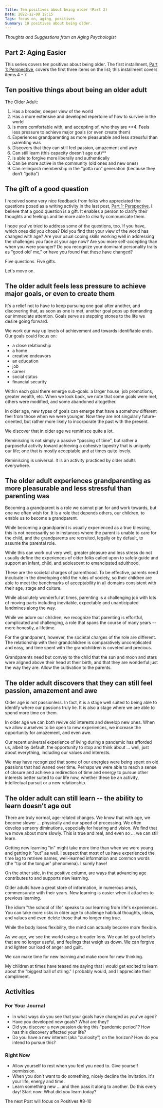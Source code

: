 ```yaml
---
Title: Ten positives about being older (Part 2)
Date: 2022-12-08 12:15
Tags: focus on, aging, positives
Summary: 10 positives about being older.
---
```

_Thoughts and Suggestions from an Aging Psychologist_

## Part 2: Aging Easier

This series covers ten positives about being older. The first installment, [Part 1: Perspective]({filename}10-positives-about-being-older-1.md), covers the first three items on the list; this installment covers items 4 - 7.

## Ten positive things about being an older adult

The Older Adult:

1. Has a broader, deeper view of the world
2. Has a more extensive and developed repertoire of how to survive in the world
3. Is more comfortable with, and accepting of, who they are
**4. Feels less pressure to achieve major goals (or even create them)
5. Experiences grandparenting as more pleasurable and less stressful than parenting was
6. Discovers that they can still feel passion, amazement and awe
7. Can still learn (this capacity doesn’t age out)**
8. Is able to forgive more liberally and authentically
9. Can be more active in the community (old ones and new ones)
10. Can relinquish membership in the “gotta run” generation (because they don’t “gotta”)

## The gift of a good question

I received some very nice feedback from folks who appreciated the questions posed as a writing activity in the last post, [Part 1: Perspective]({filename}10-positives-about-being-older-1.md). I believe that a good question is a gift. It enables a person to clarify their thoughts and feelings and be more able to clearly communicate them.

I hope you've tried to address some of the questions, too. If you have, which ones did you chose? Did you find that your view of the world has changed with age? Are your usual coping skills working well in addressing the challenges you face at your age now? Are you more self-accepting than when you were younger? Do you recognize your dominant personality traits as "good old' me," or have you found that these have changed?

Five questions. Five gifts.

Let's move on.

## The older adult feels less pressure to achieve major goals, or even to create them

It's a relief not to have to keep pursuing one goal after another, and discovering that, as soon as one is met, another goal pops up demanding our immediate attention. Goals serve as stepping stones to the life we desire going forward.

We work our way up levels of achievement and towards identifiable ends. Our goals could focus on:

* a close relationship
* a home
* creative endeavors
* an education
* job
* career
* social status
* financial security

Within each goal there emerge sub-goals: a larger house, job promotions, greater wealth, etc. When we look back, we note that some goals were met, others were modified, and some abandoned altogether.

In older age, new types of goals can emerge that have a somehow different feel from those when we were younger. Now they are not singularly future-oriented, but rather more likely to incorporate the past with the present.

We discover that in older age we reminisce quite a lot.

Reminiscing is not simply a passive "passing of time", but rather a purposeful activity toward achieving a cohesive tapestry that is uniquely our life; one that is mostly acceptable and at times quite lovely.

Reminiscing is universal. It is an activity practiced by older adults everywhere.

## The older adult experiences grandparenting as more pleasurable and less stressful than parenting was

Becoming a grandparent is a role we cannot plan for and work towards, but one we often wish for. It is a role that depends others, our children, to enable us to become a grandparent.

While becoming a grandparent is usually experienced as a true blessing, this is not necessarily so in instances where the parent is unable to care for the child, and the grandparents are recruited, legally or by default, to assume the parental role.

While this can work out very well, greater pleasure and less stress do not usually define the experiences of older folks called upon to safely guide and support an infant, child, and adolescent to emancipated adulthood.

These are the societal charges of parenthood. To be effective, parents need inculcate in the developing child the rules of society, so their children are able to meet the benchmarks of acceptability in all domains consistent with their age, stage and culture.

While absolutely wonderful at times, parenting is a challenging job with lots of moving parts including inevitable, expectable and unanticipated landmines along the way.

While we adore our children, we recognize that parenting is effortful, complicated and challenging, a role that spans the course of many years -- more honestly, a lifetime.

For the grandparent, however, the societal charges of the role are different. The relationship with their grandchildren is comparatively uncomplicated and easy, and time spent with the grandchildren is coveted and precious.

Grandparents need but convey to the child that the sun and moon and stars were aligned above their head at their birth, and that they are wonderful just the way they are. Allow the cultivation to the parents.

## The older adult discovers that they can still feel passion, amazement and awe

Older age is not passionless. In fact, it is a stage well suited to being able to identify where our passions truly lie. It is also a stage where we are able to spend more time on them.

In older age we can both revive old interests and develop new ones. When we allow ourselves to be open to new experiences, we increase the opportunity for amazement, and even awe.

Our recent universal experience of living during a pandemic has afforded us, albeit by default, the opportunity to stop and think about … well, just about everything, including our values and interests.

We may have recognized that some of our energies were being spent on old passions that had waned over time. Perhaps we were able to reach a sense of closure and achieve a redirection of time and energy to pursue other interests better suited to our life now, whether these be an activity, intellectual pursuit or a new relationship.

## The older adult can still learn -- the ability to learn doesn't age out

There are truly normal, age-related changes. We know that with age, we become slower … physically and our speed of processing. We often develop sensory diminutions, especially for hearing and vision. We find that we move about more slowly. This is true and real, and even so … we can still learn.

Getting new learning "in" might take more time than when we were young and getting it "out" as well. I suspect that most of us have experienced the time lag to retrieve names, well-learned information and common words (the "tip of the tongue" phenomena). I surely have!

On the other side, in the positive column, are ways that advancing age contributes to and supports new learning.

Older adults have a great store of information, in numerous areas, commensurate with their years. New learning is easier when it attaches to previous learning.

The idiom "the school of life" speaks to our learning from life's experiences. You can take more risks in older age to challenge habitual thoughts, ideas, and values and even delete those that no longer ring true.

While the body loses flexibility, the mind can actually become more flexible.

As we age, we see the world using a broader lens. We can let go of beliefs that are no longer useful, and feelings that weigh us down. We can forgive and lighten our load of anger and guilt.

We can make time for new learning and make room for new thinking.

My children at times have teased me saying that I would get excited to learn about the "biggest ball of string." I probably would, and I appreciate their compliment.

## Activities

### For Your Journal

* In what ways do you see that your goals have changed as you've aged?
* Have you developed new goals? What are they?
* Did you discover a new passion during this "pandemic period"? How has this discovery affected your life?
* Do you have a new interest (aka "curiosity") on the horizon? How do you intend to pursue this?

### Right Now

* Allow yourself to rest when you feel you need to. Give yourself permission.
* When you don't want to do something, nicely decline the invitation. It's your life, energy and time.
* Learn something new … and then pass it along to another. Do this every day! Start now: What did you learn today?

The next Post will focus on Positives #8-10
